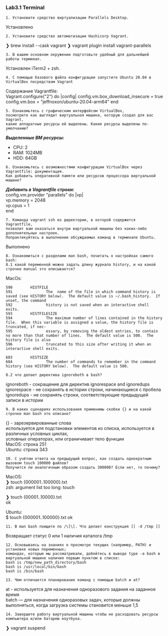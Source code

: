 ### Lab3.1 Terminal

```
1. Установите средство виртуализации Parallels Desktop.
```
Установлено

```
2. Установите средство автоматизации Hashicorp Vagrant.
```
❯ brew install --cask vagrant
❯ vagrant plugin install vagrant-parallels

```
3. В вашем основном окружении подготовьте удобный для дальнейшей работы терминал.
```
Установлен iTerm2 + zsh.

```
4. С помощью базового файла конфигурации запустите Ubuntu 20.04 в VirtualBox посредством Vagrant
```
Содержание Vagrantfile:  
Vagrant.configure("2") do |config|
  config.vm.box_download_insecure = true
  config.vm.box = "jeffnoxon/ubuntu-20.04-arm64"
end

```
5. Ознакомьтесь с графическим интерфейсом VirtualBox, 
посмотрите как выглядит виртуальная машина, которую создал для вас Vagrant, 
какие аппаратные ресурсы ей выделены. Какие ресурсы выделены по-умолчанию?
```
***Выделенные ВМ ресурсы:***
* CPU: 2
* RAM: 1024MB
* HDD: 64GB

```
6. Ознакомьтесь с возможностями конфигурации VirtualBox через Vagrantfile: документация.
Как добавить оперативной памяти или ресурсов процессора виртуальной машине?
```
***Добавить в Vagrantfile строки:***  
config.vm.provider "parallels" do |vp|  
  vp.memory = 2048  
  vp.cpus = 1  
end

```
7. Команда vagrant ssh из директории, в которой содержится Vagrantfile,
позволит вам оказаться внутри виртуальной машины без каких-либо дополнительных настроек.
Попрактикуйтесь в выполнении обсуждаемых команд в терминале Ubuntu.
```
Выполнено

```
8. Ознакомиться с разделами man bash, почитать о настройках самого bash:
8.1 какой переменной можно задать длину журнала history, и на какой строчке manual это описывается?
```
MacOs:

    590        HISTFILE
    591               The  name of the file in which command history is saved (see HISTORY below).  The default value is ~/.bash_history.  If unset, the command
    592               history is not saved when an interactive shell exits.
    593        HISTFILESIZE
    594               The maximum number of lines contained in the history file.  When this variable is assigned a value, the history file is truncated, if nec-
    595               essary, by removing the oldest entries, to contain no more than that number of lines.  The default value is 500.  The history file is also
    596               truncated to this size after writing it when an interactive shell exits.

    603        HISTSIZE
    604               The number of commands to remember in the command history (see HISTORY below).  The default value is 500.

```
8.2 что делает директива ignoreboth в bash?
```
ignoreboth - сокращение для директив ignorespace and ignoredups  
ignorespace - не сохранять в истории строки, начинающиеся с пробела  
ignoredups - не сохранять строки, соответствующие предыдущей записи в истории

```
9. В каких сценариях использования применимы скобки {} и на какой строчке man bash это описано?
```
{} - зарезервированные слова  
используется для подстановки элементов из списка, используется в различных условных циклах,  
условных операторах, или ограничивает тело функции  
MacOS: строка 251  
Ubuntu: строка 343  

```
10. С учётом ответа на предыдущий вопрос, как создать однократным вызовом touch 100000 файлов?
Получится ли аналогичным образом создать 300000? Если нет, то почему?
```
MacOS:  
❯ touch {000001..100000}.txt  
zsh: argument list too long: touch

❯ touch {00001..10000}.txt  
ok

Ubuntu:   
$ touch {000001..100000}.txt
ok

```
11. В man bash поищите по /\[\[. Что делает конструкция [[ -d /tmp ]]
```
Возвращает статус 0 или 1 наличия каталога /tmp

```
12. Основываясь на знаниях о просмотре текущих (например, PATH) и установке новых переменных; 
командах, которые мы рассматривали, добейтесь в выводе type -a bash в виртуальной машине наличия первым пунктом в списке:
bash is /tmp/new_path_directory/bash
bash is /usr/local/bin/bash
bash is /bin/bash
```


```
13. Чем отличается планирование команд с помощью batch и at?
```
at - используется для назначения одноразового задания на заданное время  
batch — для назначения одноразовых задач, которые должны выполняться, когда загрузка системы становится меньше 1,5  

```
14. Завершите работу виртуальной машины чтобы не расходовать ресурсы компьютера и/или батарею ноутбука.
```
❯ vagrant suspend
